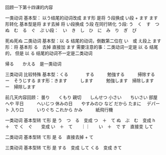 回顾一下第十四课的内容

一类动词
基本型： 以う结尾的动词改成 ます形 是将 う段换成 い段 + ます
ます形转化 基本型是将 ます去掉 将 い段换成 う段 在同行转化
う段: う　く　す　つ　ぬ　む　る　ぐ　ぷ
い段：　い　き　し　ひ　に　み　り　ぎ　ぴ

死ぬ死ぬ
二类动词
基本型：以 る 结尾的动词，倒数第二位在 い　或 え段上
ます形：将 基本形 る　去掉 直接加 ます
需要注意的事：二类动词一定是 以 る 结尾的， 但是 以 る 结尾的动词不一定是二类动词

帰る　　かえる　是一类动词

三类动词
比较特殊
基本型：くる　　　　する　　　勉強する　　　掃除する　ー　そうじする
ます形：きます　　　します　　　勉強します　掃除します　ー　掃除します



前几天内容回顾：
曇り　　くもり
親切　　しんせつ
小さい　　ちいさい
部屋　　　へや
平日　　　へいじつ
休みの日　　やすみのひ
など
だから
たまに　
デパート
入り口　　　いりぐち
これから
かみ　　　紙飛行機



一类动词 基本型转 て形 是
う　つ　る　变成 つ　＋　て
ぬ　ぶ　む　变成 h　＋　で
く　ぐ　　变成 い　＋　て　　｜｜　　い　＋　で
す　直接变 して

二类动词 基本型转 て形 是
る　直接去掉 + て

三类动词 基本型转 て形 是
する　变成 して
くる　变成 きて　　



